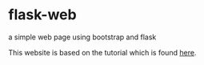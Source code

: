 # flask-web
a simple web page using bootstrap and flask

This website is based on the tutorial which is found [here](https://www.digitalocean.com/community/tutorials/how-to-make-a-web-application-using-flask-in-python-3).
